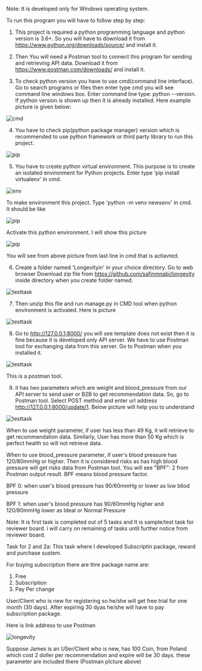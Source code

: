 Note: It is developed only for Windows operating system.

To run this program you will have to follow step by step:

1. This project is required a python programming language and python version is 3.6+. So you will have to download it from https://www.python.org/downloads/source/ and install it.

2. Then You will need a Postman tool to connect this program for sending and retrieving API data. Download it from https://www.postman.com/downloads/ and install it.

3. To check python version you have to use cmd(command line interface). Go to search programs or files then enter type cmd you will see command line windows box.
Enter command line type: python --version. If python version is shown up then it is already installed. Here example picture is given below:


![cmd](https://user-images.githubusercontent.com/53641071/130817465-79e4c71d-e046-410e-8151-b56fcb7d8a0e.png)

4. You have to check pip(python package manager) version which is recommended to use python framework or third party library to run this project.

![pip](https://user-images.githubusercontent.com/53641071/130818576-0667ff88-8478-4eff-b619-f390ede8cd32.png)

5. You have to create python virtual environment. This purpose is to create an isolated environment for Python projects. Enter type 'pip install virtualenv' in cmd.

![env](https://user-images.githubusercontent.com/53641071/130819998-a2229af4-876d-48bb-8318-b68b37ab1923.png)

To make environment this project. Type 'python -m venv newsenv' in cmd. It should be like

![pip](https://user-images.githubusercontent.com/53641071/130821212-a29faa16-3580-431e-ab39-508f629d0d43.png)


Activate this python environment. I will show this picture

![pip](https://user-images.githubusercontent.com/53641071/130822133-bad6cc13-ff7c-4e3f-9fa8-302b7cfc05d6.png)

You will see from above picture from last line in cmd that is actiavted.

6. Create a folder named  'Longevityin' in your choice directory. Go to web browser Download zip file from https://github.com/safinmnabi/longevity inside directory when you create folder named.

![testtask](https://user-images.githubusercontent.com/53641071/134121419-c5795f58-a782-43ba-ba4f-a83b37a46b22.png)


7. Then unzip this file and run manage.py in CMD tool when python environment is activated. Here is picture

![testtask](https://user-images.githubusercontent.com/53641071/134122890-865bd3fe-cecf-4726-9594-4468d5425e34.png)

8. Go to http://127.0.0.1:8000/ you will see template does not exist then it is fine because it is developed only API server. We have to use Postman tool for exchanging data from this server. Go to Postman when you installed it.


![testtask](https://user-images.githubusercontent.com/53641071/134125173-b7d6ff4a-4317-4181-8c6f-51570315f552.png)

This is a postman tool.

9. it has two parameters which are weight and blood_pressure from our API server to send user or B2B to get recommendation data. So, go to Postman tool. Select POST method and enter url address http://127.0.0.1:8000/update/1. Below picture will help you to understand

![testtask](https://user-images.githubusercontent.com/53641071/134127312-a7ef8e31-2f28-4fdd-ab75-643a64e297e6.png)

When to use weight parameter, if user has less than 49 Kg, it will retrieve to get recommendation data. Similarly, User has more than 50 Kg which is perfect health so will not retrieve data.

When to use blood_pressure parameter, if user's blood pressure has 120/80mmHg or higher. Then it is considered risks as has high blood pressure will get risks data from Postman tool. You will see "BPF": 2 from Postman output result. BPF means blood pressure factor.

BPF 0: when user's blood pressure has 90/60mmHg or lower as low bllod pressure

BPF 1: when user's blood pressure has 90/60mmHg higher and 120/80mmHg lower as Ideal or Normal Pressure

Note: It is first task is completed out of 5 tasks and It is sample/test task for reviewer board. i will carry on remaining of tasks until further notice from reviewer board.  

Task for 2 and 2a:
This task where I developed Subscriptin package, reward and purchase sustem.

For buying subscription there are thre package name are: 
1. Free
2. Subscription
3. Pay Per change

User/Client who is new for registering so he/she will get free trial for one month (30 days). After expiring 30 dyas he/she will have to pay subscription package.

Here is link address to use Postman

![longevity](https://user-images.githubusercontent.com/53641071/136798321-360413a9-d3e6-4187-98fc-40d6b73e840b.png)

Suppose James is an USer/Client who is new, has 100 Coin, from Poland which cost 2 doller per recommendation and expire will be 30 days. these parameter are included there (Postman pIcture above)



